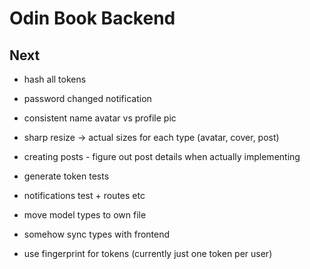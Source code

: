 # Odin Book Backend

## Next

- hash all tokens

- password changed notification
- consistent name avatar vs profile pic
- sharp resize -> actual sizes for each type (avatar, cover, post)
- creating posts - figure out post details when actually implementing
- generate token tests
- notifications test + routes etc
- move model types to own file
- somehow sync types with frontend
- use fingerprint for tokens (currently just one token per user)
